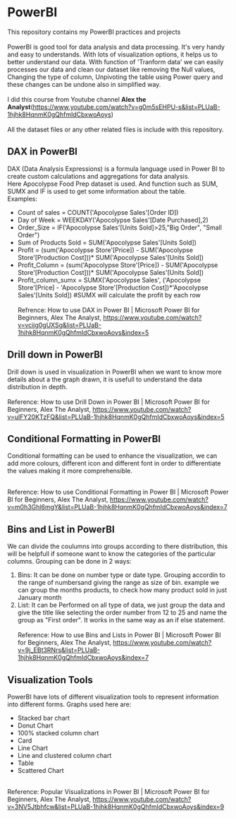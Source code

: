 # PowerBI
This repository contains my PowerBI practices and projects</br></br>
PowerBI is good tool for data analysis and data processing. It's very handy and easy to understands. With lots of visualization options, it helps us to better understand our data. With function of 'Tranform data' we can easily processes our data and clean our dataset like removing the Null values, Changing the type of column, Unpivoting the table using Power query and these changes can be undone also in simplified way.</br></br>
I did this course from Youtube channel **Alex the Analyst**(https://www.youtube.com/watch?v=g0m5sEHPU-s&list=PLUaB-1hjhk8HqnmK0gQhfmIdCbxwoAoys)</br></br>
All the dataset files or any other related files is include with this repository.

## DAX in PowerBI
DAX (Data Analysis Expressions) is a formula language used in Power BI to create custom calculations and aggregations for data analysis. </br>
Here Apocolypse Food Prep dataset is used. And function such as SUM, SUMX and IF is used to get some information about the table.</br>
Examples:
- Count of sales = COUNT('Apocolypse Sales'[Order ID])
- Day of Week = WEEKDAY('Apocolypse Sales'[Date Purchased],2)
- Order_Size = IF('Apocolypse Sales'[Units Sold]>25,"Big Order", "Small Order")
- Sum of Products Sold = SUM('Apocolypse Sales'[Units Sold])
- Profit = (sum('Apocolypse Store'[Price]) - SUM('Apocolypse Store'[Production Cost]))* SUM('Apocolypse Sales'[Units Sold])
- Profit_Column = (sum('Apocolypse Store'[Price]) - SUM('Apocolypse Store'[Production Cost]))* SUM('Apocolypse Sales'[Units Sold])
- Profit_column_sumx = SUMX('Apocolypse Sales', ('Apocolypse Store'[Price] - 'Apocolypse Store'[Production Cost])*'Apocolypse Sales'[Units Sold]) #SUMX will calculate the profit by each row</br></br>
Refrence: How to use DAX in Power BI | Microsoft Power BI for Beginners, Alex The Analyst, https://www.youtube.com/watch?v=vcijg0gUXSg&list=PLUaB-1hjhk8HqnmK0gQhfmIdCbxwoAoys&index=5

## Drill down in PowerBI
Drill down is used in visualization in PowerBI when we want to know more details about a the graph drawn, it is usefull to understand the data distribution in depth.</br></br>
Reference: How to use Drill Down in Power BI | Microsoft Power BI for Beginners, Alex The Analyst, https://www.youtube.com/watch?v=ulFY20KTzFQ&list=PLUaB-1hjhk8HqnmK0gQhfmIdCbxwoAoys&index=5

## Conditional Formatting in PowerBI
Conditional formatting can be used to enhance the visualization, we can add more colours, different icon and different font in order to differentiate the values making it more comprehensible. </br></br>

Reference: How to use Conditional Formatting in Power BI | Microsoft Power BI for Beginners, Alex The Analyst, https://www.youtube.com/watch?v=m0h3Ghl6mgY&list=PLUaB-1hjhk8HqnmK0gQhfmIdCbxwoAoys&index=7

## Bins and List in PowerBI
We can divide the coulumns into groups according to there distribution, this will be helpfull if someone want to know the categories of the particular columns. Grouping can be done in 2 ways:
1. Bins: It can be done on number type or date type. Grouping accordin to the range of numbersand giving the range as size of bin. example we can group the months products, to check how many product sold in just January month
2. List: It can be Performed on all type of data, we just group the data and give the title like selecting the order number from 12 to 25 and name the group as "First order". It works in the same way as an if else statement.</br></br>
Reference: How to use Bins and Lists in Power BI | Microsoft Power BI for Beginners, Alex The Analyst, https://www.youtube.com/watch?v=9j_EBt3RNrs&list=PLUaB-1hjhk8HqnmK0gQhfmIdCbxwoAoys&index=7

## Visualization Tools
PowerBI have lots of different visualization tools to represent information into different forms. Graphs used here are:

- Stacked bar chart
- Donut Chart
- 100% stacked column chart
- Card
- Line Chart
- Line and clustered column chart
- Table
- Scattered Chart</br></br>

Reference: Popular Visualizations in Power BI | Microsoft Power BI for Beginners, Alex The Analyst, https://www.youtube.com/watch?v=3NV5Jtbhfcw&list=PLUaB-1hjhk8HqnmK0gQhfmIdCbxwoAoys&index=9


